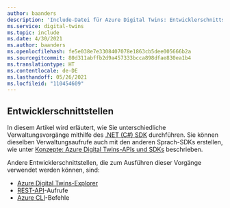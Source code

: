 ```yaml
---
author: baanders
description: 'Include-Datei für Azure Digital Twins: Entwicklerschnittstellen zum Verwalten der Instanz'
ms.service: digital-twins
ms.topic: include
ms.date: 4/30/2021
ms.author: baanders
ms.openlocfilehash: fe5e038e7e3308407078e1863cb5dee005666b2a
ms.sourcegitcommit: 80d311abffb2d9a457333bcca898dfae830ea1b4
ms.translationtype: HT
ms.contentlocale: de-DE
ms.lasthandoff: 05/26/2021
ms.locfileid: "110454609"
---
```

## <a name="developer-interfaces"></a>Entwicklerschnittstellen

In diesem Artikel wird erläutert, wie Sie unterschiedliche Verwaltungsvorgänge mithilfe des [.NET (C#) SDK](/dotnet/api/overview/azure/digitaltwins/management?view=azure-dotnet&preserve-view=true) durchführen. Sie können dieselben Verwaltungsaufrufe auch mit den anderen Sprach-SDKs erstellen, wie unter [Konzepte: Azure Digital Twins-APIs und SDKs](../articles/digital-twins/concepts-apis-sdks.md) beschrieben.

Andere Entwicklerschnittstellen, die zum Ausführen dieser Vorgänge verwendet werden können, sind:
* [Azure Digital Twins-Explorer](../articles/digital-twins/concepts-azure-digital-twins-explorer.md)
* [REST-API](/rest/api/azure-digitaltwins/)-Aufrufe
* [Azure CLI](/cli/azure/dt?view=azure-cli-latest&preserve-view=true)-Befehle

